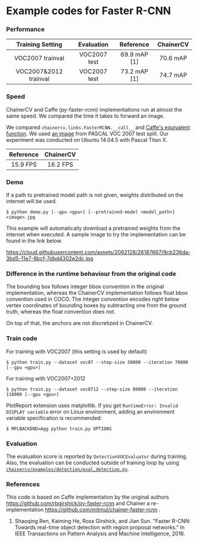 # Example codes for Faster R-CNN

### Performance

| Training Setting | Evaluation | Reference | ChainerCV |
|:-:|:-:|:-:|:-:|
| VOC2007 trainval | VOC2007 test | 69.9 mAP [1] | 70.6 mAP |
| VOC2007\&2012 trainval | VOC2007 test | 73.2 mAP [1] | 74.7 mAP |


### Speed

ChainerCV and Caffe (py-faster-rcnn) implementations run at almost the same speed.
We compared the time it takes to forward an image.

We compared `chainercv.links.FasterRCNN.__call__` and [Caffe's equivalent function](https://github.com/rbgirshick/py-faster-rcnn/blob/master/lib/fast_rcnn/test.py#L154).
We used [an image](https://github.com/rbgirshick/py-faster-rcnn/blob/master/data/demo/000456.jpg) from PASCAL VOC 2007 test split.
Our experiment was conducted on Ubuntu 14.04.5 with Pascal Titan X.

| Reference | ChainerCV |
|:-:|:-:|
|  15.9 FPS | 16.2 FPS |


### Demo

If a path to pretrained model path is not given, weights distributed on the internet will be used.

```
$ python demo.py [--gpu <gpu>] [--pretrained-model <model_path>] <image>.jpg
```

This example will automatically download a pretrained weights from the internet when executed.
A sample image to try the implementation can be found in the link below.

https://cloud.githubusercontent.com/assets/2062128/26187667/9cb236da-3bd5-11e7-8bcf-7dbd4302e2dc.jpg


### Difference in the runtime behaviour from the original code

The bounding box follows integer bbox convention in the original implementation, whereas the ChainerCV implementation follows float bbox convention used in COCO.
The integer convention encodes right below vertex coordinates of bounding boxes by subtracting one from the ground truth, whereas the float convention does not.

On top of that, the anchors are not discretized in ChainerCV.


### Train code
For training with VOC2007 (this setting is used by default)
```
$ python train.py --dataset voc07 --step-size 50000 --iteration 70000 [--gpu <gpu>]
```

For training with VOC2007+2012
```
$ python train.py --dataset voc0712 --step-size 80000 --iteration 110000 [--gpu <gpu>]
```

PlotReport extension uses matplotlib. If you got `RuntimeError: Invalid DISPLAY variable` error on Linux environment, adding an environment variable specification is recommended:

```
$ MPLBACKEND=Agg python train.py OPTIONS
```

### Evaluation

The evaluation score is reported by `DetectionVOCEvaluator` during training.
Also, the evaluation can be conducted outside of training loop by using [`chainercv/examples/detection/eval_detection.py`](https://github.com/chainer/chainercv/blob/master/examples/detection).


### References
This code is based on Caffe implementation by the original authors https://github.com/rbgirshick/py-faster-rcnn and Chainer a re-implementation https://github.com/mitmul/chainer-faster-rcnn .

1. Shaoqing Ren, Kaiming He, Ross Girshick, and Jian Sun. "Faster R-CNN: Towards real-time object detection with region proposal networks." In IEEE Transactions on Pattern Analysis and Machine Intelligence, 2016.
